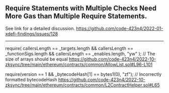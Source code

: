 ## Require Statements with Multiple Checks Need More Gas than Multiple Require Statements.

See link for a detailed discussion.
https://github.com/code-423n4/2022-01-xdefi-findings/issues/128

***

require(
    callersLength == _targets.length &&
        callersLength == _functionSigs.length &&
        callersLength == _enables.length,
    "yw"
); // The size of arrays should be equal
https://github.com/code-423n4/2022-10-zksync/tree/main/ethereum/contracts/common/AllowList.sol#L96-L101

require(version == 1 && _bytecodeHash[1] == bytes1(0), "zf"); // Incorrectly formatted bytecodeHash
https://github.com/code-423n4/2022-10-zksync/tree/main/ethereum/contracts/common/L2ContractHelper.sol#L65